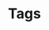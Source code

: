 ---
layout: cloudtag
title: Tags
permalink: /tags
excerpt: Tags on this theme
show_breadcrumb   : true
redirect_from:
  - /tags/
---